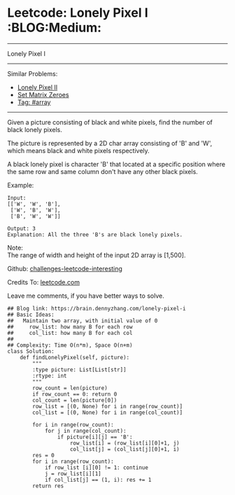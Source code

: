 # Leetcode: Lonely Pixel I     :BLOG:Medium:


---

Lonely Pixel I  

---

Similar Problems:  
-   [Lonely Pixel II](https://brain.dennyzhang.com/lonely-pixel-ii)
-   [Set Matrix Zeroes](https://brain.dennyzhang.com/set-matrix-zeroes)
-   [Tag: #array](https://brain.dennyzhang.com/tag/array)

---

Given a picture consisting of black and white pixels, find the number of black lonely pixels.  

The picture is represented by a 2D char array consisting of 'B' and 'W', which means black and white pixels respectively.  

A black lonely pixel is character 'B' that located at a specific position where the same row and same column don't have any other black pixels.  

Example:  

    Input: 
    [['W', 'W', 'B'],
     ['W', 'B', 'W'],
     ['B', 'W', 'W']]
    
    Output: 3
    Explanation: All the three 'B's are black lonely pixels.

Note:  
The range of width and height of the input 2D array is [1,500].  

Github: [challenges-leetcode-interesting](https://github.com/DennyZhang/challenges-leetcode-interesting/tree/master/lonely-pixel-i)  

Credits To: [leetcode.com](https://leetcode.com/problems/lonely-pixel-i/description/)  

Leave me comments, if you have better ways to solve.  

    ## Blog link: https://brain.dennyzhang.com/lonely-pixel-i
    ## Basic Ideas:
    ##   Maintain two array, with initial value of 0
    ##     row_list: how many B for each row
    ##     col_list: how many B for each col
    ##
    ## Complexity: Time O(n*m), Space O(n+m)
    class Solution:
        def findLonelyPixel(self, picture):
            """
            :type picture: List[List[str]]
            :rtype: int
            """
            row_count = len(picture)
            if row_count == 0: return 0
            col_count = len(picture[0])
            row_list = [(0, None) for i in range(row_count)]
            col_list = [(0, None) for i in range(col_count)]
    
            for i in range(row_count):
                for j in range(col_count):
                    if picture[i][j] == 'B':
                        row_list[i] = (row_list[i][0]+1, j)
                        col_list[j] = (col_list[j][0]+1, i)
            res = 0
            for i in range(row_count):
                if row_list [i][0] != 1: continue
                j = row_list[i][1]
                if col_list[j] == (1, i): res += 1
            return res